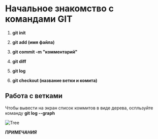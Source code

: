 # Начальное знакомство с командами GIT

1. **git init**

2. **git add (имя файла)**

3. **git commit -m "комментарий"**

4. **git diff**

5. **git log**

6. **git checkout (название ветки и комита)**

## Работа с ветками

Чтобы вывести на экран список коммитов в виде дерева, оспльзуйте команду __git log --graph__

![Tree](graph.png)

_**ПРИМЕЧАНИЯ**_